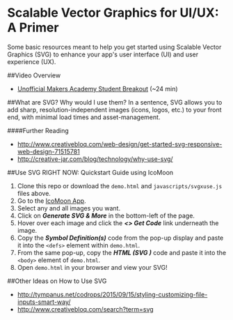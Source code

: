 # Scalable Vector Graphics for UI/UX: A Primer

Some basic resources meant to help you get started using Scalable Vector Graphics (SVG) to enhance your app's user interface (UI) and user experience (UX).

##Video Overview
- [Unofficial Makers Academy Student Breakout](https://vimeo.com/157479239) (~24 min)

##What are SVG? Why would I use them?
In a sentence, SVG allows you to add sharp, resolution-independent images (icons, logos, etc.) to your front end, with minimal load times and asset-management.

####Further Reading
- http://www.creativebloq.com/web-design/get-started-svg-responsive-web-design-71515781
- http://creative-jar.com/blog/technology/why-use-svg/
 
##Use SVG RIGHT NOW: Quickstart Guide using IcoMoon
1. Clone this repo or download the `demo.html` and `javascripts/svgxuse.js` files above.
2. Go to the [IcoMoon App](http://icomoon.io/app).
3. Select any and all images you want.
4. Click on **_Generate SVG & More_** in the bottom-left of the page.
5. Hover over each image and click the **_<> Get Code_** link underneath the image.
6. Copy the **_Symbol Definition(s)_** code from the pop-up display and paste it into the `<defs>` element within `demo.html`.
7. From the same pop-up, copy the **_HTML (SVG <use>)_** code and paste it into the `<body>` element of `demo.html`.
8. Open `demo.html` in your browser and view your SVG!

##Other Ideas on How to Use SVG
- http://tympanus.net/codrops/2015/09/15/styling-customizing-file-inputs-smart-way/
- http://www.creativebloq.com/search?term=svg
